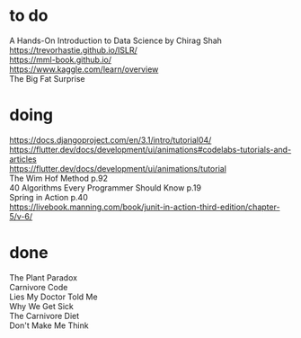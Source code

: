 # to do    
A Hands-On Introduction to Data Science by Chirag Shah  
https://trevorhastie.github.io/ISLR/  
https://mml-book.github.io/  
https://www.kaggle.com/learn/overview  
The Big Fat Surprise  
# doing
https://docs.djangoproject.com/en/3.1/intro/tutorial04/  
https://flutter.dev/docs/development/ui/animations#codelabs-tutorials-and-articles  
https://flutter.dev/docs/development/ui/animations/tutorial  
The Wim Hof Method p.92  
40 Algorithms Every Programmer Should Know p.19  
Spring in Action p.40    
https://livebook.manning.com/book/junit-in-action-third-edition/chapter-5/v-6/  
# done
The Plant Paradox  
Carnivore Code  
Lies My Doctor Told Me  
Why We Get Sick  
The Carnivore Diet  
Don't Make Me Think  
